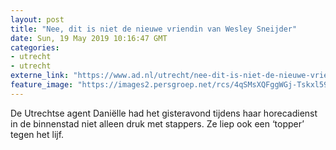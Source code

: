 ```yaml
---
layout: post
title: "Nee, dit is niet de nieuwe vriendin van Wesley Sneijder"
date: Sun, 19 May 2019 10:16:47 GMT
categories: 
- utrecht 
- utrecht 
externe_link: "https://www.ad.nl/utrecht/nee-dit-is-niet-de-nieuwe-vriendin-van-wesley-sneijder~a19c73cc/"
feature_image: "https://images2.persgroep.net/rcs/4qSMsXQFggWGj-Tskxl59adGcY0/diocontent/148744053/_fitwidth/400/?appId=21791a8992982cd8da851550a453bd7f&quality=0.7"
---
```


De Utrechtse agent Daniëlle had het gisteravond tijdens haar horecadienst in de binnenstad niet alleen druk met stappers. Ze liep ook een ‘topper’ tegen het lijf.
